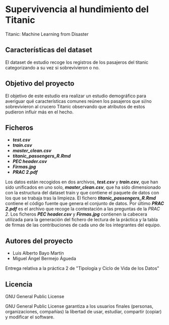 # Supervivencia al hundimiento del Titanic
Titanic: Machine Learning from Disaster

## Características del dataset
El dataset de estudio recoge los registros de los pasajeros del titanic categorizando a su vez si sobrevivieron o no.

## Objetivo del proyecto
El objetivo de este estudio era realizar un estudio demográfico para averiguar qué características comunes reúnen los pasajeros que si/no sobrevivieron al crucero Titanic observando que atributos de estos pudieron influir más en el hecho.

## Ficheros

* _**test.csv**_
* _**train.csv**_
* _**master_clean.csv**_
* _**titanic_passengers_R.Rmd**_
* _**PEC header.csv**_
* _**Firmas.jpg**_
* _**PRAC 2.pdf**_

Los datos están recogidos en dos archivos, _**test.csv**_ y _**train.csv**_, que han sido unificados en uno solo, _**master_clean.csv**_, que ha sido dimensionado con la estructura del dataset train y que contiene el paquete de datos con los que se trabaja tras la limpieza. El fichero _**titanic_passengers_R.Rmd**_ contiene el código fuente que genera el conjunto de datos. Por último _**PRAC 2.pdf**_ es el archivo que recoge la contestación a las preguntas de la _PRAC 2_.
Los ficheros _**PEC header.csv**_ y _**Firmas.jpg**_ contienen la cabecera  utilizada para la generación del fichero de lectura de la práctica y la tabla de firmas de las contribuciones de cada uno de los integrantes del equipo.

## Autores del proyecto
- Luis Alberto Bayo Martín
- Miguel Ángel Bermejo Águeda

Entrega relativa a la práctica 2 de "Tipología y Ciclo de Vida de los Datos"

## Licencia
GNU General Public License

GNU General Public License garantiza a los usuarios finales (personas, organizaciones, compañías) la libertad de usar, estudiar, compartir (copiar) y modificar el software.
